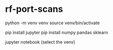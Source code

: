 # rf-port-scans



python -m venv venv
source venv/bin/activate

pip install jupyter
pip install numpy pandas sklearn

jupyter notebook (select the venv)